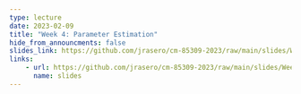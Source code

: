```yaml
---
type: lecture
date: 2023-02-09
title: "Week 4: Parameter Estimation"
hide_from_announcments: false
slides_link: https://github.com/jrasero/cm-85309-2023/raw/main/slides/Week-4.pdf
links: 
    - url: https://github.com/jrasero/cm-85309-2023/raw/main/slides/Week-4.pdf
      name: slides
---
```



